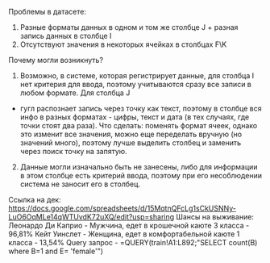 Проблемы в датасете:
1. Разные форматы данных в одном и том же столбце J + разная запись данных в столбце I
2. Отсутствуют значения в некоторых ячейках в столбцах F\K

Почему могли возникнуть?
1. Возможно, в системе, которая регистрирует данные, для столбца I нет критерия для ввода, поэтому учитываются сразу все записи в любом формате. Для столбца J
- гугл распознает запись через точку как текст, поэтому в столбце вся инфо в разных форматах - цифры, текст и дата (в тех случаях, где точки стоят два раза). 
Что сделать: поменять формат ячеек, однако это изменит все значения,  можно еще переделать вручную (но значений много), поэтому лучше
выделить столбец и заменить через поиск точку на запятую. 
2. Данные могли изначально быть не занесены, либо для информации в этом столбце есть критерий ввода, поэтому при его несоблюдении система не заносит его в столбец. 

Ссылка на дек: https://docs.google.com/spreadsheets/d/15MqtnQFcLg1sCkUSNNy-LuO6OqMLe14qWTUvdK72uXQ/edit?usp=sharing 
Шансы на выживание:
Леонардо Ди Каприо - Мужчина, едет в крошечной каюте 3 класса - 96,81%
Кейт Уинслет - Женщина, едет в комфортабельной каюте 1 класса - 13,54%
Query запрос - =QUERY(train!A1:L892;"SELECT count(B) where B=1 and E= 'female'")
